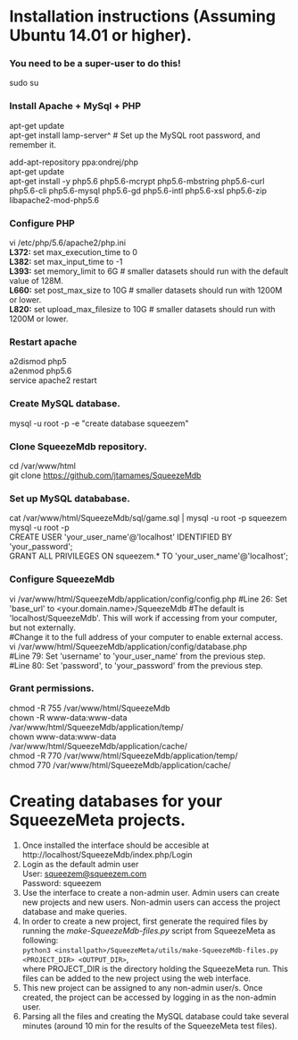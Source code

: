 # Installation instructions (Assuming Ubuntu 14.01 or higher).

### You need to be a super-user to do this!

sudo su

### Install Apache + MySql + PHP
apt-get update  
apt-get install lamp-server^ # Set up the MySQL root password, and remember it.

add-apt-repository ppa:ondrej/php  
apt-get update  
apt-get install -y php5.6 php5.6-mcrypt php5.6-mbstring php5.6-curl php5.6-cli php5.6-mysql php5.6-gd php5.6-intl php5.6-xsl php5.6-zip libapache2-mod-php5.6

### Configure PHP
vi /etc/php/5.6/apache2/php.ini  
**L372:** set max_execution_time to 0  
**L382:** set max_input_time to -1  
**L393:** set memory_limit to 6G # smaller datasets should run with the default value of 128M.  
**L660:** set post_max_size to 10G # smaller datasets should run with 1200M or lower.  
**L820:** set upload_max_filesize to 10G # smaller datasets should run with 1200M or lower.  


### Restart apache
a2dismod php5  
a2enmod php5.6  
service apache2 restart  

### Create MySQL database.
mysql -u root -p -e "create database squeezem"  

### Clone SqueezeMdb repository.
cd /var/www/html  
git clone https://github.com/jtamames/SqueezeMdb  

### Set up MySQL datababase.
cat /var/www/html/SqueezeMdb/sql/game.sql | mysql -u root -p squeezem  
mysql -u root -p  
CREATE USER 'your_user_name'@'localhost' IDENTIFIED BY 'your_password';  
GRANT ALL PRIVILEGES ON squeezem.* TO 'your_user_name'@'localhost';  

### Configure SqueezeMdb
vi /var/www/html/SqueezeMdb/application/config/config.php 
#Line 26: Set 'base_url' to <your.domain.name>/SqueezeMdb 
#The default is 'localhost/SqueezeMdb'. This will work if accessing from your computer, but not externally.    
#Change it to the full address of your computer to enable external access.    
vi /var/www/html/SqueezeMdb/application/config/database.php  
#Line 79: Set 'username' to 'your_user_name' from the previous step.  
#Line 80: Set 'password', to 'your_password' from the previous step.  

### Grant permissions.
chmod -R 755 /var/www/html/SqueezeMdb  
chown -R www-data:www-data /var/www/html/SqueezeMdb/application/temp/  
chown www-data:www-data /var/www/html/SqueezeMdb/application/cache/  
chmod -R 770 /var/www/html/SqueezeMdb/application/temp/  
chmod 770 /var/www/html/SqueezeMdb/application/cache/

# Creating databases for your SqueezeMeta projects.
1. Once installed the interface should be accesible at http://localhost/SqueezeMdb/index.php/Login
2. Login as the default admin user  
   User: squeezem@squeezem.com  
   Password: squeezem
3. Use the interface to create a non-admin user. Admin users can create new projects and new users. Non-admin users can access the project database and make queries.  
4. In order to create a new project, first generate the required files by running the *make-SqueezeMdb-files.py* script from SqueezeMeta as following:  
`python3 <installpath>/SqueezeMeta/utils/make-SqueezeMdb-files.py <PROJECT_DIR> <OUTPUT_DIR>`,  
where PROJECT_DIR is the directory holding the SqueezeMeta run. This files can be added to the new project using the web interface.
5. This new project can be assigned to any non-admin user/s. Once created, the project can be accessed by logging in as the non-admin user.
6. Parsing all the files and creating the MySQL database could take several minutes (around 10 min for the results of the SqueezeMeta test files).
